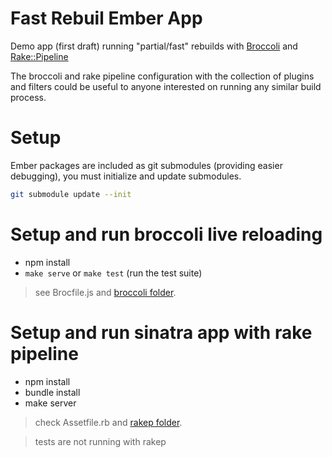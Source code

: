 # Fast Rebuil Ember App

Demo app (first draft) running "partial/fast" rebuilds with [Broccoli](https://github.com/joliss/broccoli) and
[Rake::Pipeline](https://github.com/livingsocial/rake-pipeline)

The broccoli and rake pipeline configuration with the collection of plugins and filters could be
useful to anyone interested on running any similar build process.



# Setup

Ember packages are included as git submodules (providing easier debugging), you must initialize and update submodules.

```sh
git submodule update --init
```



# Setup and run broccoli live reloading

- npm install
- `make serve` or `make test` (run the test suite)

> see Brocfile.js and [broccoli folder](https://github.com/ppcano/fast-rebuild-ember-app/tree/master/broccoli).


# Setup and run sinatra app with rake pipeline

- npm install
- bundle install
- make server

> check Assetfile.rb and [rakep
folder](https://github.com/ppcano/fast-rebuild-ember-app/tree/master/rakep).

> tests are not running with rakep
